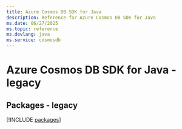 ```yaml
---
title: Azure Cosmos DB SDK for Java
description: Reference for Azure Cosmos DB SDK for Java
ms.date: 06/27/2025
ms.topic: reference
ms.devlang: java
ms.service: cosmosdb
---
```

# Azure Cosmos DB SDK for Java - legacy
## Packages - legacy
[!INCLUDE [packages](cosmos-db-index.md)]